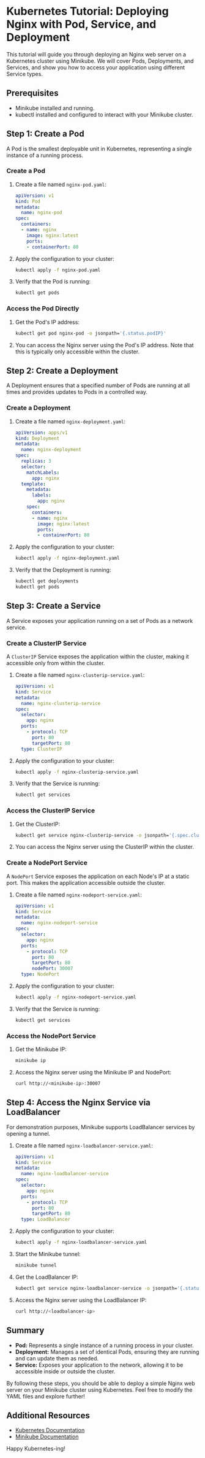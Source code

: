 # Kubernetes Tutorial: Deploying Nginx with Pod, Service, and Deployment

This tutorial will guide you through deploying an Nginx web server on a Kubernetes cluster using Minikube. We will cover Pods, Deployments, and Services, and show you how to access your application using different Service types.

## Prerequisites

- Minikube installed and running.
- kubectl installed and configured to interact with your Minikube cluster.

## Step 1: Create a Pod

A Pod is the smallest deployable unit in Kubernetes, representing a single instance of a running process.

### Create a Pod

1. Create a file named `nginx-pod.yaml`:

    ```yaml
    apiVersion: v1
    kind: Pod
    metadata:
      name: nginx-pod
    spec:
      containers:
      - name: nginx
        image: nginx:latest
        ports:
        - containerPort: 80
    ```

2. Apply the configuration to your cluster:

    ```bash
    kubectl apply -f nginx-pod.yaml
    ```

3. Verify that the Pod is running:

    ```bash
    kubectl get pods
    ```

### Access the Pod Directly

1. Get the Pod's IP address:

    ```bash
    kubectl get pod nginx-pod -o jsonpath='{.status.podIP}'
    ```

2. You can access the Nginx server using the Pod's IP address. Note that this is typically only accessible within the cluster.

## Step 2: Create a Deployment

A Deployment ensures that a specified number of Pods are running at all times and provides updates to Pods in a controlled way.

### Create a Deployment

1. Create a file named `nginx-deployment.yaml`:

    ```yaml
    apiVersion: apps/v1
    kind: Deployment
    metadata:
      name: nginx-deployment
    spec:
      replicas: 3
      selector:
        matchLabels:
          app: nginx
      template:
        metadata:
          labels:
            app: nginx
        spec:
          containers:
          - name: nginx
            image: nginx:latest
            ports:
            - containerPort: 80
    ```

2. Apply the configuration to your cluster:

    ```bash
    kubectl apply -f nginx-deployment.yaml
    ```

3. Verify that the Deployment is running:

    ```bash
    kubectl get deployments
    kubectl get pods
    ```

## Step 3: Create a Service

A Service exposes your application running on a set of Pods as a network service.

### Create a ClusterIP Service

A `ClusterIP` Service exposes the application within the cluster, making it accessible only from within the cluster.

1. Create a file named `nginx-clusterip-service.yaml`:

    ```yaml
    apiVersion: v1
    kind: Service
    metadata:
      name: nginx-clusterip-service
    spec:
      selector:
        app: nginx
      ports:
        - protocol: TCP
          port: 80
          targetPort: 80
      type: ClusterIP
    ```

2. Apply the configuration to your cluster:

    ```bash
    kubectl apply -f nginx-clusterip-service.yaml
    ```

3. Verify that the Service is running:

    ```bash
    kubectl get services
    ```

### Access the ClusterIP Service

1. Get the ClusterIP:

    ```bash
    kubectl get service nginx-clusterip-service -o jsonpath='{.spec.clusterIP}'
    ```

2. You can access the Nginx server using the ClusterIP within the cluster.

### Create a NodePort Service

A `NodePort` Service exposes the application on each Node's IP at a static port. This makes the application accessible outside the cluster.

1. Create a file named `nginx-nodeport-service.yaml`:

    ```yaml
    apiVersion: v1
    kind: Service
    metadata:
      name: nginx-nodeport-service
    spec:
      selector:
        app: nginx
      ports:
        - protocol: TCP
          port: 80
          targetPort: 80
          nodePort: 30007
      type: NodePort
    ```

2. Apply the configuration to your cluster:

    ```bash
    kubectl apply -f nginx-nodeport-service.yaml
    ```

3. Verify that the Service is running:

    ```bash
    kubectl get services
    ```

### Access the NodePort Service

1. Get the Minikube IP:

    ```bash
    minikube ip
    ```

2. Access the Nginx server using the Minikube IP and NodePort:

    ```bash
    curl http://<minikube-ip>:30007
    ```

## Step 4: Access the Nginx Service via LoadBalancer

For demonstration purposes, Minikube supports LoadBalancer services by opening a tunnel.

1. Create a file named `nginx-loadbalancer-service.yaml`:

    ```yaml
    apiVersion: v1
    kind: Service
    metadata:
      name: nginx-loadbalancer-service
    spec:
      selector:
        app: nginx
      ports:
        - protocol: TCP
          port: 80
          targetPort: 80
      type: LoadBalancer
    ```

2. Apply the configuration to your cluster:

    ```bash
    kubectl apply -f nginx-loadbalancer-service.yaml
    ```

3. Start the Minikube tunnel:

    ```bash
    minikube tunnel
    ```

4. Get the LoadBalancer IP:

    ```bash
    kubectl get service nginx-loadbalancer-service -o jsonpath='{.status.loadBalancer.ingress[0].ip}'
    ```

5. Access the Nginx server using the LoadBalancer IP:

    ```bash
    curl http://<loadbalancer-ip>
    ```

## Summary

- **Pod:** Represents a single instance of a running process in your cluster.
- **Deployment:** Manages a set of identical Pods, ensuring they are running and can update them as needed.
- **Service:** Exposes your application to the network, allowing it to be accessible inside or outside the cluster.

By following these steps, you should be able to deploy a simple Nginx web server on your Minikube cluster using Kubernetes. Feel free to modify the YAML files and explore further!

## Additional Resources

- [Kubernetes Documentation](https://kubernetes.io/docs/home/)
- [Minikube Documentation](https://minikube.sigs.k8s.io/docs/)

Happy Kubernetes-ing!

